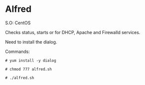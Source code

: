 ﻿# Alfred

S.O: CentOS

Checks status, starts or for DHCP, Apache and Firewalld services.

Need to install the dialog.

Commands:

    # yum install -y dialog
    
    # chmod 777 alfred.sh
    
    # ./alfred.sh

